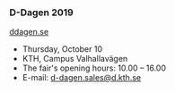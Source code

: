 ### D-Dagen 2019
[ddagen.se](https://ddagen.se/)

* Thursday, October 10
* KTH, Campus Valhallavägen
* The fair's opening hours: 10.00 – 16.00
* E-mail: [d-dagen.sales@d.kth.se](mailto:d-dagen.sales@d.kth.se)

